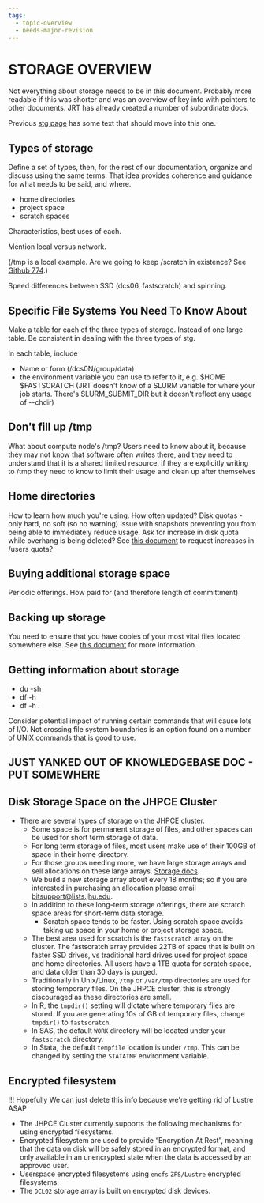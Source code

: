 ```yaml
---
tags:
  - topic-overview
  - needs-major-revision
---
```


# STORAGE OVERVIEW

Not everything about storage needs to be in this document.
Probably more readable if this was shorter and was an overview of key info with pointers to other documents. JRT has already created a number of subordinate docs.

Previous [stg page](storage.md) has some text that should move into this one.

## Types of storage
Define a set of types, then, for the rest of our documentation, organize and discuss using the same terms. That idea provides coherence and guidance for what needs to be said, and where.

* home directories
* project space
* scratch spaces

Characteristics, best uses of each.

Mention local versus network.

(/tmp is a local example. Are we going to keep /scratch in existence? See [Github 774](https://github.com/jhpce-jhu/jhpce/issues/774).)

Speed differences between SSD (dcs06, fastscratch) and spinning.

## Specific File Systems You Need To Know About
Make a table for each of the three types of storage. Instead of one large table. Be consistent in dealing with the three types of stg.

In each table, include

* Name or form (/dcs0N/group/data)
* the environment variable you can use to refer to it, e.g. $HOME $FASTSCRATCH (JRT doesn't know of a SLURM variable for where your job starts. There's SLURM_SUBMIT_DIR but it doesn't reflect any usage of --chdir)

## Don't fill up /tmp
What about compute node's /tmp? Users need to know about it, because they may not know that software often writes there, and they need to understand that it is a shared limited resource. if they are explicitly writing to /tmp they need to know to limit their usage and clean up after themselves

## Home directories
How to learn how much you're using. How often updated?
Disk quotas - only hard, no soft (so no warning)
Issue with snapshots preventing you from being able to immediately reduce usage. Ask for increase in disk quota while overhang is being deleted?
See [this document](buying-in.md) to request increases in /users quota?

## Buying additional storage space
Periodic offerings.
How paid for (and therefore length of committment)

## Backing up storage
You need to ensure that you have copies of your most vital files located somewhere else.
See [this document](backups.md) for more information.

## Getting information about storage
* du -sh
* df -h
* df -h .

Consider potential impact of running certain commands that will cause lots of I/O. Not crossing file system boundaries is an option found on a number of UNIX commands that is good to use.

## JUST YANKED OUT OF KNOWLEDGEBASE DOC - PUT SOMEWHERE

## Disk Storage Space on the JHPCE Cluster
+ There are several types of storage on the JHPCE cluster. 
  + Some space is for permanent storage of files, and other spaces can be used for short term storage of data.
  + For long term storage of files, most users make use of their 100GB of space in their home directory. 
  + For those groups needing more, we have large storage arrays and sell allocations on these large arrays. [Storage docs](https://jhpce-jhu.github.io/jhpce_mkdocs/storage/).
  + We build a new storage array about every 18 months; so if you are interested in purchasing an allocation please email bitsupport@lists.jhu.edu. 
  + In addition to these long-term storage offerings, there are scratch space areas for short-term data storage. 
    + Scratch space tends to be faster. Using scratch space avoids taking up space in your home or project storage space.
  + The best area used for scratch is the `fastscratch` array on the cluster. The fastscratch array provides 22TB of space that is built on faster SSD drives, vs traditional hard drives used for project space and home directories. All users have a 1TB quota for scratch space, and data older than 30 days is purged.
  + Traditionally in Unix/Linux, `/tmp` or `/var/tmp` directories are used for storing temporary files. On the JHPCE cluster, this is strongly discouraged as these directories are small. 
  + In R, the `tmpdir()` setting will dictate where temporary files are stored. If you are generating 10s of GB of temporary files, change `tmpdir()` to `fastscratch`.
  + In SAS, the default `WORK` directory will be located under your `fastscratch` directory.
  + In Stata, the default `tempfile` location is under `/tmp`. This can be changed by setting the `STATATMP` environment variable.

## Encrypted filesystem

!!! Hopefully
    We can just delete this info because we're getting rid of Lustre ASAP
    
+ The JHPCE Cluster currently supports the following mechanisms for
using encrypted filesystems.
+ Encrypted filesystem are used to provide “Encryption At Rest”, meaning that the data on disk will be safely
stored in an encrypted format, and only available in an unencrypted
state when the data is accessed by an approved user.
+ Userspace encrypted filesystems using `encfs` `ZFS/Lustre` encrypted
filesystems.
+ The `DCL02` storage array is built on encrypted disk
devices.
